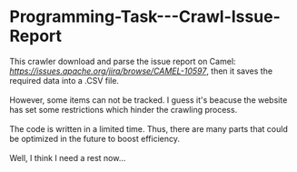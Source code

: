 # Programming-Task---Crawl-Issue-Report
This crawler download and parse the issue report on Camel: *https://issues.apache.org/jira/browse/CAMEL-10597*, then it saves the required data into a .CSV file.<br><br>
However, some items can not be tracked. I guess it's beacuse the website has set some restrictions which hinder the crawling process.<br><br>
The code is written in a limited time. Thus, there are many parts that could be optimized in the future to boost efficiency.<br><br>
Well, I think I need a rest now...
